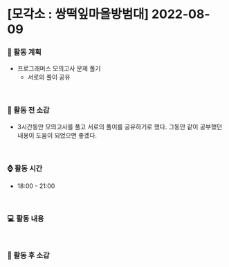 # [모각소 : 쌍떡잎마을방범대] 2022-08-09

### 📅 활동 계획
* 프로그래머스 모의고사 문제 풀기
  * 서로의 풀이 공유

<br>

### 💬 활동 전 소감
* 3시간동안 모의고사를 풀고 서로의 풀이를 공유하기로 했다. 그동안 같이 공부했던 내용이 도움이 되었으면 좋겠다.

<br>

### ⌚️ 활동 시간
* 18:00 - 21:00

<br>

### 💻 활동 내용


<br>

### 💬 활동 후 소감